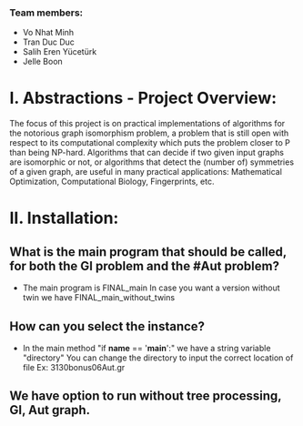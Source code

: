 ### Team members:
- Vo Nhat Minh
- Tran Duc Duc
- Salih Eren Yücetürk
- Jelle Boon

# I. Abstractions - Project Overview:

The focus of this project is on practical implementations of algorithms for the notorious graph isomorphism problem, a problem that is still open with respect to its computational complexity which puts the problem closer to P than being NP-hard. Algorithms that can decide if two given
input graphs are isomorphic or not, or algorithms that detect the (number of) symmetries
of a given graph, are useful in many practical applications: Mathematical Optimization,
Computational Biology, Fingerprints, etc.

# II. Installation:
## What is the main program that should be called, for both the GI problem and the #Aut problem?
  - The main program is FINAL_main
  In case you want a version without twin we have FINAL_main_without_twins

## How can you select the instance?
  - In the main method "if __name__ == '__main__':" we have a string variable "directory"
  You can change the directory to input the correct location of file
  Ex: 3130bonus06Aut.gr

## We have option to run without tree processing, GI, Aut graph.

